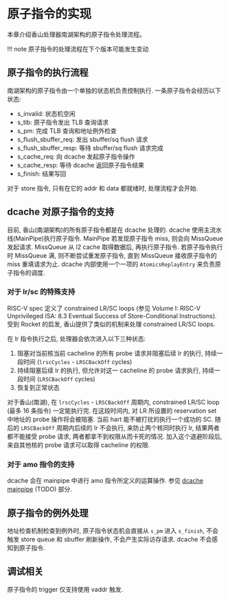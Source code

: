 # 原子指令的实现

本章介绍香山处理器南湖架构的原子指令处理流程。

!!! note
    原子指令的处理流程在下个版本可能发生变动

## 原子指令的执行流程

南湖架构的原子指令由一个单独的状态机负责控制执行. 一条原子指令会经历以下状态:

* s_invalid: 状态机空闲
* s_tlb: 原子指令发出 TLB 查询请求
* s_pm: 完成 TLB 查询和地址例外检查
* s_flush_sbuffer_req: 发出 sbuffer/sq flush 请求
* s_flush_sbuffer_resp: 等待 sbuffer/sq flush 请求完成
* s_cache_req: 向 dcache 发起原子指令操作
* s_cache_resp: 等待 dcache 返回原子指令结果
* s_finish: 结果写回

对于 store 指令, 只有在它的 addr 和 data 都就绪时, 处理流程才会开始.

## dcache 对原子指令的支持

目前, 香山(南湖架构)的所有原子指令都是在 dcache 处理的. dcache 使用主流水线(MainPipe)执行原子指令. MainPipe 若发现原子指令 miss, 则会向 MissQueue 发起请求. MissQueue 从 l2 cache 取得数据后, 再执行原子指令. 若原子指令执行时 MissQueue 满, 则不断尝试重发原子指令, 直到 MissQueue 接收原子指令的 miss 重填请求为止. dcache 内部使用一个一项的 `AtomicsReplayEntry` 来负责原子指令的调度.

### 对于 lr/sc 的特殊支持

RISC-V spec 定义了 constrained LR/SC loops (参见 Volume I: RISC-V Unprivileged ISA: 8.3 Eventual Success of Store-Conditional Instructions). 受到 Rocket 的启发, 香山提供了类似的机制来处理 constrained LR/SC loops.

在 lr 指令执行之后, 处理器会依次进入以下三种状态:

1. 阻塞对当前核当前 cacheline 的所有 probe 请求并阻塞后续 lr 的执行, 持续一段时间 (`lrscCycles` - `LRSCBackOff` cycles)
1. 持续阻塞后续 lr 的执行, 但允许对这一 cacheline 的 probe 请求执行, 持续一段时间 (`LRSCBackOff` cycles)
1. 恢复到正常状态

对于香山(南湖), 在 `lrscCycles` - `LRSCBackOff` 周期内, constrained LR/SC loop (最多 16 条指令) 一定能执行完. 在这段时间内, 对 LR 所设置的 reservation set 中地址的 probe 操作将会被阻塞. 当前 hart 能不被打扰的执行一个成功的 SC. 随后的 `LRSCBackOff` 周期内后续的 lr 不会执行, 来防止两个核同时执行 lr, 结果两者都不能接受 probe 请求, 两者都拿不到权限从而卡死的情况. 加入这个退避阶段后, 来自其他核的 probe 请求可以取得 cacheline 的权限.

### 对于 amo 指令的支持

dcache 会在 mainpipe 中进行 amo 指令所定义的运算操作. 参见 [dcache mainpipe](../dcache/dcache.md) (TODO) 部分. 

## 原子指令的例外处理

地址检查机制检查到例外时, 原子指令状态机会直接从 `s_pm` 进入 `s_finish`, 不会触发 store queue 和 sbuffer 刷新操作, 不会产生实际访存请求. dcache 不会感知到原子指令.

## 调试相关

原子指令的 trigger 仅支持使用 vaddr 触发.